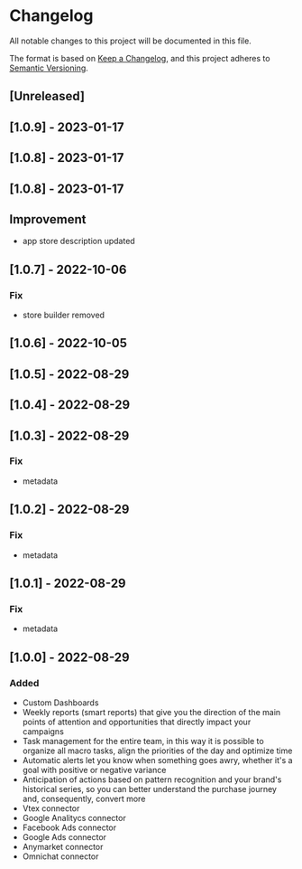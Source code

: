 # Changelog
All notable changes to this project will be documented in this file.

The format is based on [Keep a Changelog](https://keepachangelog.com/en/1.0.0/),
and this project adheres to [Semantic Versioning](https://semver.org/spec/v2.0.0.html).

## [Unreleased]

## [1.0.9] - 2023-01-17

## [1.0.8] - 2023-01-17

## [1.0.8] - 2023-01-17
## Improvement
- app store description updated

## [1.0.7] - 2022-10-06
### Fix
- store builder removed

## [1.0.6] - 2022-10-05

## [1.0.5] - 2022-08-29

## [1.0.4] - 2022-08-29

## [1.0.3] - 2022-08-29
### Fix
- metadata

## [1.0.2] - 2022-08-29
### Fix
- metadata

## [1.0.1] - 2022-08-29
### Fix
- metadata

## [1.0.0] - 2022-08-29
### Added
- Custom Dashboards
- Weekly reports (smart reports) that give you the direction of the main points of attention and opportunities that directly impact your campaigns
- Task management for the entire team, in this way it is possible to organize all macro tasks, align the priorities of the day and optimize time
- Automatic alerts let you know when something goes awry, whether it's a goal with positive or negative variance
- Anticipation of actions based on pattern recognition and your brand's historical series, so you can better understand the purchase journey and, consequently, convert more
- Vtex connector
- Google Analitycs connector
- Facebook Ads connector
- Google Ads connector
- Anymarket connector
- Omnichat connector
